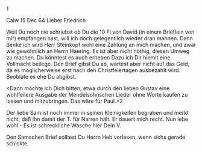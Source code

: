 <Herrn Dr. Gundert in Calw. d.E.>1

 Calw 15 Dec 64
Lieber Friedrich

Weil Du noch nie schriebst ob Du die 10 Fl von David (in einem Brieflein von mir) empfangen hast, will ich doch gelegentlich wieder dran mahnen. 
Dann denke ich wird Herr Steinkopf wohl eine Zahlung an mich machen, und zwar wie gewöhnlich an Herrn Haering. Es ist aber nicht nöthig, diesen Umweg zu machen. Du könntest es auch erheben Dazu ich Dir hiemit eine Vollmacht beilege. Den Brief gibst Du ab, wartest aber nicht auf das Geld, da es möglicherweise erst nach den Christfeiertagen ausbezahlt wird. Beoblate es ehe Du abgibst.

<Dann möchte ich Dich bitten, etwa durch den lieben Gustav eine wohlfeilere Ausgabe der Mendelsohnschen Lieder ohne Worte kaufen zu lassen und mitzubringen. Das wäre für Paul.>2

Der liebe Sam ist noch immer in seinen Kleinigkeiten begraben und merkt nicht, daß ihn damit der T. für Narren hält. Er dauert mich recht. Nun lebe wohl - Es ist schreckliche Wasche hier
 Dein V.

Den Samschen Brief solltest Du Herrn Heb vorlesen, wenn sichs gerade schickte.
